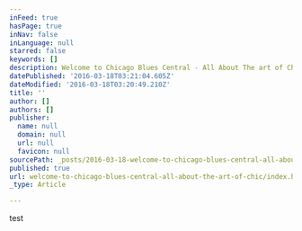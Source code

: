 ```yaml
---
inFeed: true
hasPage: true
inNav: false
inLanguage: null
starred: false
keywords: []
description: Welcome to Chicago Blues Central - All About The art of Chicago Blues
datePublished: '2016-03-18T03:21:04.605Z'
dateModified: '2016-03-18T03:20:49.210Z'
title: ''
author: []
authors: []
publisher:
  name: null
  domain: null
  url: null
  favicon: null
sourcePath: _posts/2016-03-18-welcome-to-chicago-blues-central-all-about-the-art-of-chic.md
published: true
url: welcome-to-chicago-blues-central-all-about-the-art-of-chic/index.html
_type: Article

---
```

test